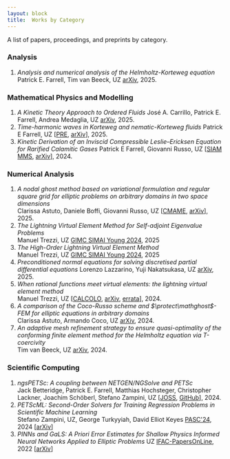 ```yaml
---
layout: block
title:  Works by Category
---
```

A list of papers, proceedings, and preprints by category.
### Analysis

  1. _Analysis and numerical analysis of the Helmholtz-Korteweg equation_
  Patrick E. Farrell, Tim van Beeck, UZ
  [arXiv](https://arxiv.org/abs/2503.10771), 2025.

### Mathematical Physics and Modelling

  1. _A Kinetic Theory Approach to Ordered Fluids_
  José A. Carrillo, Patrick E. Farrell, Andrea Medaglia, UZ
  [arXiv](https://arxiv.org/abs/2508.10744), 2025.
  2. _Time-harmonic waves in Korteweg and nematic-Korteweg fluids_ 
  Patrick E Farrell, UZ
  [[PRE](https://doi.org/10.1103/PhysRevE.111.035413), [arXiv](https://arxiv.org/abs/2411.13354)], 2025.
  3. _Kinetic Derivation of an Inviscid Compressible Leslie–Ericksen Equation for Rarified Calamitic Gases_ 
  Patrick E Farrell, Giovanni Russo, UZ
  [[SIAM MMS](https://doi.org/10.1137/24M1630529), [arXiv](https://arxiv.org/abs/2312.15210)], 2024.

### Numerical Analysis

  1. _A nodal ghost method based on variational formulation and regular square grid for elliptic problems on arbitrary domains in two space dimensions_  
  Clarissa Astuto, Daniele Boffi, Giovanni Russo, UZ
  [[CMAME](https://doi.org/10.1016/j.cma.2025.118041), [arXiv](https://arxiv.org/abs/2402.04048)], 2025.
  2. _The Lightning Virtual Element Method for Self-adjoint Eigenvalue Problems_  
  Manuel Trezzi, UZ
  [GIMC SIMAI Young 2024](https://doi.org/10.1007/978-3-031-76591-9_23), 2025  
  3. _The High-Order Lightning Virtual Element Method_  
  Manuel Trezzi, UZ
  [GIMC SIMAI Young 2024](https://doi.org/10.1007/978-3-031-76591-9_22), 2025
  4. _Preconditioned normal equations for solving discretised partial differential equations_
  Lorenzo Lazzarino, Yuji Nakatsukasa, UZ
  [arXiv](https://arxiv.org/abs/2502.17626), 2025.
  5. _When rational functions meet virtual elements: the lightning virtual element method_  
  Manuel Trezzi, UZ
  [[CALCOLO](https://doi.org/10.1007/s10092-024-00585-1), [arXiv](https://arxiv.org/pdf/2308.03560), [errata](https://www.uzerbinati.eu/assets/notes/erratalightningvem.pdf)], 2024.
  6. _A comparison of the Coco-Russo scheme and $\protect\mathghost$-FEM for elliptic equations in arbitrary domains_  
  Clarissa Astuto, Armando Coco, UZ
  [arXiv](https://arxiv.org/abs/2405.16582), 2024.
  7. _An adaptive mesh refinement strategy to ensure quasi-optimality of the conforming finite element method for the Helmholtz equation via T-coercivity_  
  Tim van Beeck, UZ
  [arXiv](https://arxiv.org/abs/2403.06266), 2024.

### Scientific Computing

  1. _ngsPETSc: A coupling between NETGEN/NGSolve and PETSc_  
  Jack Betteridge, Patrick E. Farrell, Matthias Hochsteger, Christopher Lackner, Joachim Schöberl, Stefano Zampini, UZ
  [[JOSS](https://doi.org/10.21105/joss.07359), [GitHub](https://github.com/NGSolve/ngsPETSc)], 2024.
  2. _PETScML: Second-Order Solvers for Training Regression Problems in Scientific Machine Learning_  
  Stefano Zampini, UZ, George Turkyyiah, David Elliot Keyes
  [PASC'24](https://doi.org/10.1145/3659914.3659931), 2024  [[arXiv](https://arxiv.org/pdf/2403.12188)]  
  3. _PINNs and GaLS: A Priori Error Estimates for Shallow Physics Informed Neural Networks Applied to Elliptic Problems_ 
  UZ
  [IFAC-PapersOnLine](https://doi.org/10.1016/j.ifacol.2022.09.072), 2022  [[arXiv](https://arxiv.org/pdf/2202.01059)]  